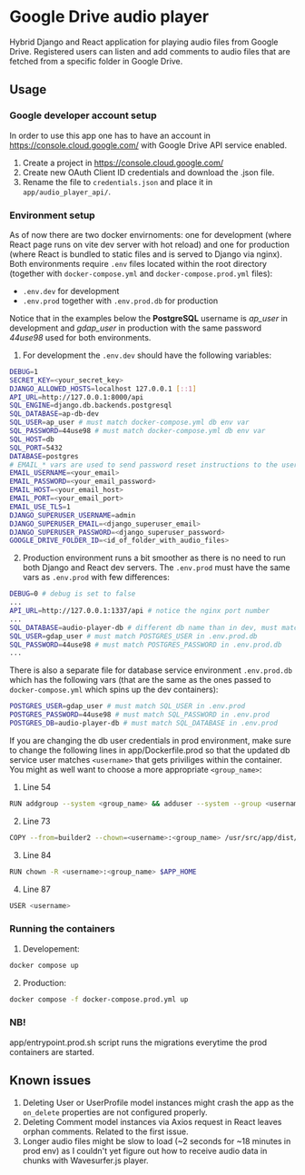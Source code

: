 # Google Drive audio player

Hybrid Django and React application for playing audio files from Google Drive. Registered users can listen and add comments to audio files that are fetched from a specific folder in Google Drive.

## Usage

### Google developer account setup
In order to use this app one has to have an account in https://console.cloud.google.com/ with Google Drive API service enabled.
1. Create a project in https://console.cloud.google.com/
2. Create new OAuth Client ID credentials and download the .json file.
3. Rename the file to `credentials.json` and place it in `app/audio_player_api/`.

### Environment setup
As of now there are two docker envirnoments: one for development (where React page runs on vite dev server with hot reload) and one for production (where React is bundled to static files and is served to Django via nginx). Both environments require `.env` files located within the root directory (together with `docker-compose.yml` and `docker-compose.prod.yml` files):
- `.env.dev` for development
- `.env.prod` together with `.env.prod.db` for production


Notice that in the examples below the **PostgreSQL** username is *ap_user* in development and *gdap_user* in production with the same password *44use98* used for both environments.

1. For development the `.env.dev` should have the following variables:
```bash
DEBUG=1
SECRET_KEY=<your_secret_key>
DJANGO_ALLOWED_HOSTS=localhost 127.0.0.1 [::1]
API_URL=http://127.0.0.1:8000/api
SQL_ENGINE=django.db.backends.postgresql
SQL_DATABASE=ap-db-dev
SQL_USER=ap_user # must match docker-compose.yml db env var
SQL_PASSWORD=44use98 # must match docker-compose.yml db env var
SQL_HOST=db
SQL_PORT=5432
DATABASE=postgres
# EMAIL_* vars are used to send password reset instructions to the user
EMAIL_USERNAME=<your_email> 
EMAIL_PASSWORD=<your_email_password>
EMAIL_HOST=<your_email_host>
EMAIL_PORT=<your_email_port>
EMAIL_USE_TLS=1
DJANGO_SUPERUSER_USERNAME=admin
DJANGO_SUPERUSER_EMAIL=<django_superuser_email>
DJANGO_SUPERUSER_PASSWORD=<django_superuser_password>
GOOGLE_DRIVE_FOLDER_ID=<id_of_folder_with_audio_files>
```
2. Production environment runs a bit smoother as there is no need to run both Django and React dev servers. The `.env.prod` must have the same vars as `.env.prod` with few differences:
```bash
DEBUG=0 # debug is set to false
...
API_URL=http://127.0.0.1:1337/api # notice the nginx port number
...
SQL_DATABASE=audio-player-db # different db name than in dev, must match POSTGRES_DB in .env.prod.db
SQL_USER=gdap_user # must match POSTGRES_USER in .env.prod.db 
SQL_PASSWORD=44use98 # must match POSTGRES_PASSWORD in .env.prod.db 
...
```

There is also a separate file for database service environment `.env.prod.db` which has the following vars (that are the same as the ones passed to `docker-compose.yml` which spins up the dev containers):
```bash
POSTGRES_USER=gdap_user # must match SQL_USER in .env.prod
POSTGRES_PASSWORD=44use98 # must match SQL_PASSWORD in .env.prod
POSTGRES_DB=audio-player-db # must match SQL_DATABASE in .env.prod
```


If you are changing the db user credentials in prod environment, make sure to change the following lines in app/Dockerfile.prod so that the updated db service user matches `<username>` that gets priviliges within the container. You might as well want to choose a more appropriate `<group_name>`:
1. Line 54 
```bash
RUN addgroup --system <group_name> && adduser --system --group <username>
```
2. Line 73
```bash
COPY --from=builder2 --chown=<username>:<group_name> /usr/src/app/dist/ ./staticfiles
```
3. Line 84
```bash
RUN chown -R <username>:<group_name> $APP_HOME
```
4. Line 87
```bash
USER <username>
```

### Running the containers
1. Developement:
```bash
docker compose up 
```
2. Production:
```bash
docker compose -f docker-compose.prod.yml up 
```

### NB!
app/entrypoint.prod.sh script runs the migrations everytime the prod containers are started.

## Known issues
1. Deleting User or UserProfile model instances might crash the app as the `on_delete` properties are not configured properly.
2. Deleting Comment model instances via Axios request in React leaves orphan comments. Related to the first issue.
3. Longer audio files might be slow to load (~2 seconds for ~18 minutes in prod env) as I couldn't yet figure out how to receive audio data in chunks with Wavesurfer.js player.